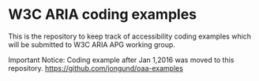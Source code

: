 # W3C ARIA coding examples
This is the repository to keep track of accessibility coding examples which will be submitted to W3C ARIA APG working group.

Important Notice:
Coding example after Jan 1,2016 was moved to this repository. 
https://github.com/jongund/oaa-examples


